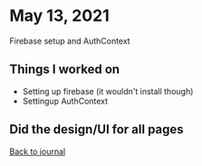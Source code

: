 # May 13, 2021
Firebase setup and AuthContext

## Things I worked on
- Setting up firebase (it wouldn't install though)
- Settingup AuthContext


## Did the design/UI for all pages

[Back to journal](README.md)